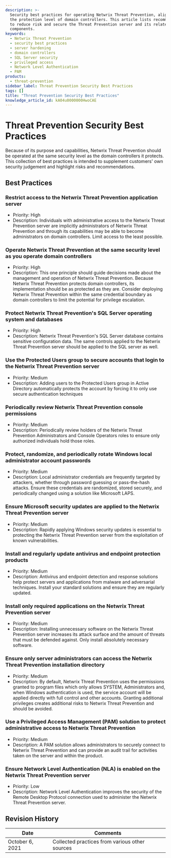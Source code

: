 ```yaml
---
description: >-
  Security best practices for operating Netwrix Threat Prevention, aligned with
  the protection level of domain controllers. This article lists recommendations
  to reduce risk and secure the Threat Prevention server and its related
  components.
keywords:
  - Netwrix Threat Prevention
  - security best practices
  - server hardening
  - domain controllers
  - SQL Server security
  - privileged access
  - Network Level Authentication
  - PAM
products:
  - threat-prevention
sidebar_label: Threat Prevention Security Best Practices
tags: []
title: "Threat Prevention Security Best Practices"
knowledge_article_id: kA04u0000000HwoCAE
---
```


# Threat Prevention Security Best Practices

Because of its purpose and capabilities, Netwrix Threat Prevention should be operated at the same security level as the domain controllers it protects. This collection of best practices is intended to supplement customers' own security judgement and highlight risks and recommendations.

## Best Practices

### Restrict access to the Netwrix Threat Prevention application server
- Priority: High
- Description: Individuals with administrative access to the Netwrix Threat Prevention server are implicitly administrators of Netwrix Threat Prevention and through its capabilities may be able to become administrators on domain controllers. Limit access to the least possible.

### Operate Netwrix Threat Prevention at the same security level as you operate domain controllers
- Priority: High
- Description: This one principle should guide decisions made about the management and operation of Netwrix Threat Prevention. Because Netwrix Threat Prevention protects domain controllers, its implementation should be as protected as they are. Consider deploying Netwrix Threat Prevention within the same credential boundary as domain controllers to limit the potential for privilege escalation.

### Protect Netwrix Threat Prevention's SQL Server operating system and databases
- Priority: High
- Description: Netwrix Threat Prevention's SQL Server database contains sensitive configuration data. The same controls applied to the Netwrix Threat Prevention server should be applied to the SQL server as well.

### Use the Protected Users group to secure accounts that login to the Netwrix Threat Prevention server
- Priority: Medium
- Description: Adding users to the Protected Users group in Active Directory automatically protects the account by forcing it to only use secure authentication techniques

### Periodically review Netwrix Threat Prevention console permissions
- Priority: Medium
- Description: Periodically review holders of the Netwrix Threat Prevention Administrators and Console Operators roles to ensure only authorized individuals hold those roles.

### Protect, randomize, and periodically rotate Windows local administrator account passwords
- Priority: Medium
- Description: Local administrator credentials are frequently targeted by attackers, whether through password guessing or pass-the-hash attacks. Ensure these credentials are randomized, stored securely, and periodically changed using a solution like Microsoft LAPS.

### Ensure Microsoft security updates are applied to the Netwrix Threat Prevention server
- Priority: Medium
- Description: Rapidly applying Windows security updates is essential to protecting the Netwrix Threat Prevention server from the exploitation of known vulnerabilities.

### Install and regularly update antivirus and endpoint protection products
- Priority: Medium
- Description: Antivirus and endpoint detection and response solutions help protect servers and applications from malware and adversarial techniques. Install your standard solutions and ensure they are regularly updated.

### Install only required applications on the Netwrix Threat Prevention server
- Priority: Medium
- Description: Installing unnecessary software on the Netwrix Threat Prevention server increases its attack surface and the amount of threats that must be defended against. Only install absolutely necessary software.

### Ensure only server administrators can access the Netwrix Threat Prevention installation directory
- Priority: Medium
- Description: By default, Netwrix Threat Prevention uses the permissions granted to program files which only allows SYSTEM, Administrators and, when Windows authentication is used, the service account will be applied directly with full control and other accounts. Granting additional privileges creates additional risks to Netwrix Threat Prevention and should be avoided.

### Use a Privileged Access Management (PAM) solution to protect administrative access to Netwrix Threat Prevention
- Priority: Medium
- Description: A PAM solution allows administrators to securely connect to Netwrix Threat Prevention and can provide an audit trail for activities taken on the server and within the product.

### Ensure Network Level Authentication (NLA) is enabled on the Netwrix Threat Prevention server
- Priority: Low
- Description: Network Level Authentication improves the security of the Remote Desktop Protocol connection used to administer the Netwrix Threat Prevention server.

## Revision History

| Date | Comments |
| --- | --- |
| October 6, 2021 | Collected practices from various other sources |
